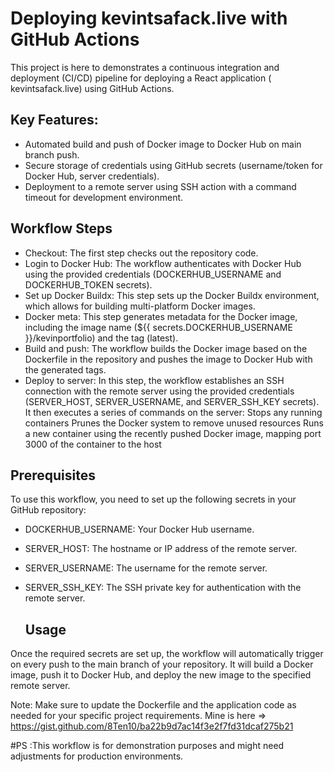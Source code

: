 # Deploying kevintsafack.live with GitHub Actions

This project is here to demonstrates a continuous integration and deployment (CI/CD) pipeline for deploying a React application (
kevintsafack.live) using GitHub Actions.

## Key Features:
- Automated build and push of Docker image to Docker Hub on main branch push.
- Secure storage of credentials using GitHub secrets (username/token for Docker Hub, server credentials).
- Deployment to a remote server using SSH action with a command timeout for development environment.

## Workflow Steps

- Checkout: The first step checks out the repository code.
- Login to Docker Hub: The workflow authenticates with Docker Hub using the provided credentials (DOCKERHUB_USERNAME and DOCKERHUB_TOKEN secrets).
- Set up Docker Buildx: This step sets up the Docker Buildx environment, which allows for building multi-platform Docker images.
- Docker meta: This step generates metadata for the Docker image, including the image name (${{ secrets.DOCKERHUB_USERNAME }}/kevinportfolio) and the tag (latest).
- Build and push: The workflow builds the Docker image based on the Dockerfile in the repository and pushes the image to Docker Hub with the generated tags.
- Deploy to server: In this step, the workflow establishes an SSH connection with the remote server using the provided credentials (SERVER_HOST, SERVER_USERNAME, and SERVER_SSH_KEY secrets). It then executes a series of commands on the server:
    Stops any running containers
    Prunes the Docker system to remove unused resources
    Runs a new container using the recently pushed Docker image, mapping port 3000 of the container to the host

## Prerequisites
To use this workflow, you need to set up the following secrets in your GitHub repository:
- DOCKERHUB_USERNAME: Your Docker Hub username.
- SERVER_HOST: The hostname or IP address of the remote server.
- SERVER_USERNAME: The username for the remote server.
- SERVER_SSH_KEY: The SSH private key for authentication with the remote server.

  ## Usage
Once the required secrets are set up, the workflow will automatically trigger on every push to the main branch of your repository. It will build a Docker image, push it to Docker Hub, and deploy the new image to the specified remote server.

Note: Make sure to update the Dockerfile and the application code as needed for your specific project requirements. Mine is here => https://gist.github.com/8Ten10/ba22b9d7ac14f3e2f7fd31dcaf275b21
 
#PS :This workflow is for demonstration purposes and might need adjustments for production environments.
